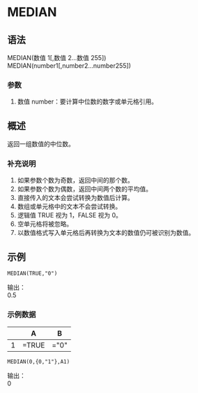# MEDIAN

## 语法

MEDIAN(数值 1[,数值 2...数值 255])  
MEDIAN(number1[,number2...number255])

### 参数

1. 数值 number：要计算中位数的数字或单元格引用。

## 概述

返回一组数值的中位数。

### 补充说明

1. 如果参数个数为奇数，返回中间的那个数。
2. 如果参数个数为偶数，返回中间两个数的平均值。
3. 直接传入的文本会尝试转换为数值后计算。
4. 数组或单元格中的文本不会尝试转换。
5. 逻辑值 TRUE 视为 1，FALSE 视为 0。
6. 空单元格将被忽略。
7. 以数值格式写入单元格后再转换为文本的数值仍可被识别为数值。

## 示例

```excel
MEDIAN(TRUE,"0")
```

输出：  
0.5

### 示例数据
|     | A     | B     |
| --- | ----- | ----- |
| 1   | =TRUE | ="0" |
```excel
MEDIAN(0,{0,"1"},A1)
```
输出：  
0
